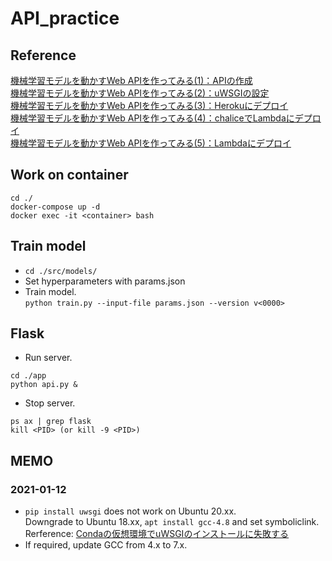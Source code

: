 # API_practice

## Reference
[機械学習モデルを動かすWeb APIを作ってみる(1)：APIの作成](https://nigimitama.hatenablog.jp/entry/2020/02/10/050000)  
[機械学習モデルを動かすWeb APIを作ってみる(2)：uWSGIの設定](https://nigimitama.hatenablog.jp/entry/2020/02/12/214018)  
[機械学習モデルを動かすWeb APIを作ってみる(3)：Herokuにデプロイ](https://nigimitama.hatenablog.jp/entry/2020/02/17/000000)  
[機械学習モデルを動かすWeb APIを作ってみる(4)：chaliceでLambdaにデプロイ](https://nigimitama.hatenablog.jp/entry/2020/02/25/000000)  
[機械学習モデルを動かすWeb APIを作ってみる(5)：Lambdaにデプロイ](https://nigimitama.hatenablog.jp/entry/2020/03/09/000000)  

## Work on container
```
cd ./
docker-compose up -d
docker exec -it <container> bash
```

## Train model
- ```cd ./src/models/```
- Set hyperparameters with params.json  
- Train model.  
```python train.py --input-file params.json --version v<0000>```  

## Flask
- Run server.   
```
cd ./app
python api.py &
```
- Stop server.
```
ps ax | grep flask
kill <PID> (or kill -9 <PID>)
``` 
## MEMO
### 2021-01-12
- ```pip install uwsgi``` does not work on Ubuntu 20.xx.  
  Downgrade to Ubuntu 18.xx, ```apt install gcc-4.8``` and set symboliclink.  
  Rerference: [Condaの仮想環境でuWSGIのインストールに失敗する](https://katsuwosashimi.com/archives/300/python-conda-install-uwsgi-failed/)
- If required, update GCC from 4.x to 7.x.